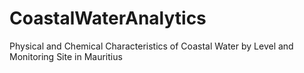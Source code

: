 # CoastalWaterAnalytics
Physical and Chemical Characteristics of Coastal Water by Level and Monitoring Site in Mauritius
